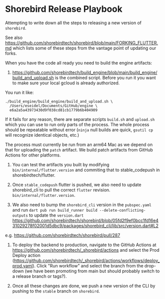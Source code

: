 # Shorebird Release Playbook

Attempting to write down all the steps to releasing a new version of
`shorebird`.

See also https://github.com/shorebirdtech/shorebird/blob/main/FORKING_FLUTTER.md
which lists some of these steps from the vantage point of updating our forks.


When you have the code all ready you need to build the engine artifacts:

1. https://github.com/shorebirdtech/build_engine/blob/main/build_engine/build_and_upload.sh
   is the combined script.  Before you run it you want to make sure your local
   gcloud is already authorized.

You run it like:
```
./build_engine/build_engine/build_and_upload.sh \
  /Users/eseidel/Documents/GitHub/engine \
  e6a2a5a43973430d9f038cd81cb1779b6b404909
```

If it fails for any reason, there are separate scripts `build.sh` and
`upload.sh` which you can use to run only parts of the process.  The whole
process should be repeatable without error (`ninja` null builds are quick,
`gsutil cp` will recognize identical objects, etc.)

The process must currently be run from an arm64 Mac as we depend on that for
uploading the `patch` artifact.  We build patch artifacts from GitHub Actions
for other platforms.

1. You can test the artifacts you built by modifying `bin/internal/flutter.version`
   and commiting that to stable_codepush in shorebirdtech/flutter.

1.  Once `stable_codepush` flutter is pushed, we also need to update shorebird_cli
    to pull the correct `flutter` revision.  `bin/internal/flutter.version`.

1.  We also need to bump the `shorebird_cli` version in the `pubspec.yaml` and
    run `dart pub run build_runner build --delete-conflicting-outputs` to update
    the `version.dart`
    https://github.com/shorebirdtech/shorebird/blob/05fd2f9ef0bcc1fd16e431029278f02001d5dbc9/packages/shorebird_cli/lib/src/version.dart#L2

e.g.  https://github.com/shorebirdtech/shorebird/pull/287

1.  To deploy the backend to production, navigate to the GitHub Actions at https://github.com/shorebirdtech/_shorebird/actions and select the Prod Deploy action (https://github.com/shorebirdtech/_shorebird/actions/workflows/deploy_prod.yaml). Click "Run workflow" and select the branch from the drop-down (we have been promoting from main but should probably switch to a release branch or tags?).

1. Once all these changes are done, we push a new version of the CLI by pushing
to the `stable` branch on `shorebird`.
